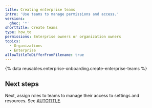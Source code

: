 ```yaml
---
title: Creating enterprise teams
intro: 'Use teams to manage permissions and access.'
versions:
  ghec: '*'
shortTitle: Create teams
type: how_to
permissions: Enterprise owners or organization owners
topics:
  - Organizations
  - Enterprise
allowTitleToDifferFromFilename: true
---
```


{% data reusables.enterprise-onboarding.create-enterprise-teams %}

## Next steps

Next, assign roles to teams to manage their access to settings and resources. See [AUTOTITLE](/enterprise-onboarding/setting-up-organizations-and-teams/assigning-roles-to-teams-and-users).
